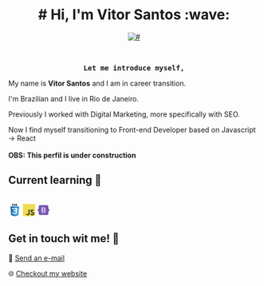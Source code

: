 <h1 align="center" > # Hi, I'm Vitor Santos :wave: </h1>

<p align="center">
  <a href="#"><img src="https://ms314006.github.io/static/b7a8f321b0bbc07ca9b9d22a7a505ed5/97b31/React.jpg" alt="#"></img></a>
</p>

<br/>

<p align="center">
  <samp>
 <b> Let me introduce myself,</b>

My name is <b>Vitor Santos</b> and I am in career transition.

I'm Brazilian and I live in Rio de Janeiro.

Previously I worked with Digital Marketing, more specifically with SEO.

Now I find myself transitioning to Front-end Developer based on Javascript -> React
  </samp>
  <br/>
  <br/>
<b> OBS: This perfil is under construction </b>

</p>



## Current learning :pencil:

<p>
  
<br/>
<img src="https://raw.githubusercontent.com/devicons/devicon/master/icons/css3/css3-original-wordmark.svg" alt="css3" width="25" height="25" />
<img src="https://raw.githubusercontent.com/devicons/devicon/master/icons/javascript/javascript-original.svg" alt="javascript" width="25" height="25" />
<img src="https://raw.githubusercontent.com/devicons/devicon/master/icons/bootstrap/bootstrap-plain.svg" alt="bootstrap" width="25" height="25" />
</p>

## Get in touch wit me! :speech_balloon:


:e-mail: <a href="mailto:vitorsantos.seo@gmail.com">Send an e-mail</a>

:globe_with_meridians: <a href="#"> Checkout my website</a>

